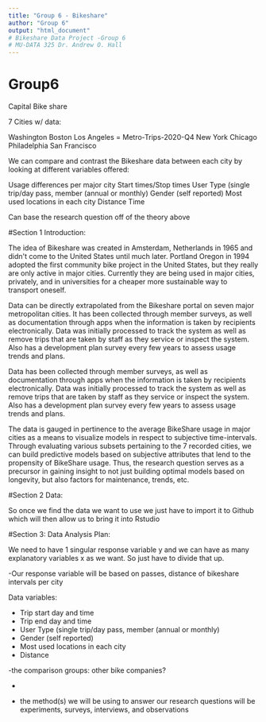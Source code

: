 ```yaml
---
title: "Group 6 - Bikeshare"
author: "Group 6"
output: "html_document"
# Bikeshare Data Project -Group 6
# MU-DATA 325 Dr. Andrew O. Hall
---
```

# Group6

Capital Bike share 

7 Cities w/ data:

Washington
Boston
Los Angeles = Metro-Trips-2020-Q4
New York
Chicago
Philadelphia
San Francisco

We can compare and contrast the Bikeshare data between each city by looking at different variables offered:

Usage differences per major city
Start times/Stop times
User Type (single trip/day pass, member (annual or monthly)
Gender (self reported)
Most used locations in each city 
Distance
Time

Can base the research question off of the theory above




#Section 1 Introduction: 

The idea of Bikeshare was created in Amsterdam, Netherlands in 1965 and didn't come to the United States until much later. Portland Oregon in 1994 adopted the first community bike project in the United States, but they really are only active in major cities. 
Currently they are being used in major cities, privately, and in universities for a cheaper more sustainable way to transport oneself. 

Data can be directly extrapolated from the Bikeshare portal on seven major metropolitan cities. It has been collected through member surveys, as well as documentation through apps when the information is taken by recipients electronically.
Data was initially processed to track the system as well as remove trips that are taken by staff as they service or inspect the system. Also has a development plan survey every few years to assess usage trends and plans.

Data has been collected through member surveys, as well as documentation through apps when the information is taken by recipients electronically. 
Data was initially processed to track the system as well as remove trips that are taken by staff as they service or inspect the system. Also has a development plan survey every few years to assess usage trends and plans. 

The data is gauged in pertinence to the average BikeShare usage in major cities as a means to visualize models in respect to subjective time-intervals. Through evaluating various subsets pertaining to the 7 recorded cities, we can build predictive models based on subjective attributes that lend to the propensity of BikeShare usage. Thus, the research question serves as a precursor in gaining insight to not just building optimal models based on longevity, but also factors for maintenance, trends, etc.
 

#Section 2 Data: 

So once we find the data we want to use we just have to import it to Github which will then allow us to bring it into Rstudio 

#Section 3: Data Analysis Plan:

We need to have 1 singular response variable y and we can have as many explanatory variables x as we want. So just have to divide that up.

-Our response variable will be based on passes, distance of bikeshare intervals per city

Data variables:
- Trip start day and time
- Trip end day and time
- User Type (single trip/day pass, member (annual or monthly)
- Gender (self reported)
- Most used locations in each city
- Distance

-the comparison groups: other bike companies? 

- 

- the method(s) we will be using to answer our research questions will be experiments, surveys, interviews, and observations
